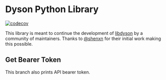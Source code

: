 # Dyson Python Library

[![codecov](https://codecov.io/gh/libdyson-wg/libdyson-neon/branch/main/graph/badge.svg?token=v2OypI2WaI)](https://codecov.io/gh/libdyson-wg/libdyson-neon)

This library is meant to continue the development of [libdyson](https://github.com/shenxn/libdyson) by a community of maintainers. Thanks to [@shenxn](https://github.com/shenxn) for their initial work making this possible.

## Get Bearer Token

This branch also prints API bearer token.
